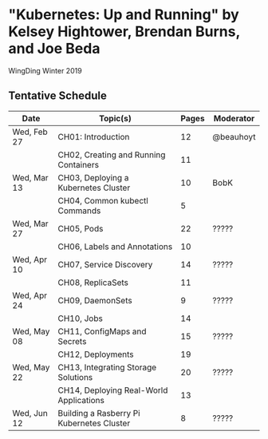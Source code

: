 # "Kubernetes: Up and Running" by Kelsey Hightower, Brendan Burns, and Joe Beda

WingDing Winter 2019

## Tentative Schedule

| Date        | Topic(s)                                 | Pages | Moderator |
|-------------|------------------------------------------|-------|-----------|
| Wed, Feb 27 | CH01: Introduction                       |    12 | @beauhoyt |
|             | CH02, Creating and Running Containers    |    11 |           |
| Wed, Mar 13 | CH03, Deploying a Kubernetes Cluster     |    10 | BobK      |
|             | CH04, Common kubectl Commands            |     5 |           |
| Wed, Mar 27 | CH05, Pods                               |    22 | ?????     |
|             | CH06, Labels and Annotations             |    10 |           |
| Wed, Apr 10 | CH07, Service Discovery                  |    14 | ?????     |
|             | CH08, ReplicaSets                        |    11 |           |
| Wed, Apr 24 | CH09, DaemonSets                         |     9 | ?????     |
|             | CH10, Jobs                               |    14 |           |
| Wed, May 08 | CH11, ConfigMaps and Secrets             |    15 | ?????     |
|             | CH12, Deployments                        |    19 |           |
| Wed, May 22 | CH13, Integrating Storage Solutions      |    20 | ?????     |
|             | CH14, Deploying Real-World Applications  |    13 |           |
| Wed, Jun 12 | Building a Rasberry Pi Kubernetes Cluster|     8 | ?????     |

